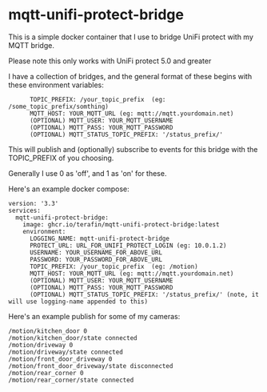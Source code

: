 # mqtt-unifi-protect-bridge

This is a simple docker container that I use to bridge UniFi protect with my MQTT bridge.

Please note this only works with UniFi protect 5.0 and greater

I have a collection of bridges, and the general format of these begins with these environment variables:

```
      TOPIC_PREFIX: /your_topic_prefix  (eg: /some_topic_prefix/somthing)
      MQTT_HOST: YOUR_MQTT_URL (eg: mqtt://mqtt.yourdomain.net)
      (OPTIONAL) MQTT_USER: YOUR_MQTT_USERNAME
      (OPTIONAL) MQTT_PASS: YOUR_MQTT_PASSWORD
      (OPTIONAL) MQTT_STATUS_TOPIC_PREFIX: '/status_prefix/'
```

This will publish and (optionally) subscribe to events for this bridge with the TOPIC_PREFIX of you choosing.

Generally I use 0 as 'off', and 1 as 'on' for these.

Here's an example docker compose:

```docker
version: '3.3'
services:
  mqtt-unifi-protect-bridge:
    image: ghcr.io/terafin/mqtt-unifi-protect-bridge:latest
    environment:
      LOGGING_NAME: mqtt-unifi-protect-bridge
      PROTECT_URL: URL_FOR_UNIFI_PROTECT_LOGIN (eg: 10.0.1.2)
      USERNAME: YOUR_USERNAME_FOR_ABOVE_URL
      PASSWORD: YOUR_PASSWORD_FOR_ABOVE_URL
      TOPIC_PREFIX: /your_topic_prefix  (eg: /motion)
      MQTT_HOST: YOUR_MQTT_URL (eg: mqtt://mqtt.yourdomain.net)
      (OPTIONAL) MQTT_USER: YOUR_MQTT_USERNAME
      (OPTIONAL) MQTT_PASS: YOUR_MQTT_PASSWORD
      (OPTIONAL) MQTT_STATUS_TOPIC_PREFIX: '/status_prefix/' (note, it will use logging-name appended to this)
```

Here's an example publish for some of my cameras:

```log
/motion/kitchen_door 0
/motion/kitchen_door/state connected
/motion/driveway 0
/motion/driveway/state connected
/motion/front_door_driveway 0
/motion/front_door_driveway/state disconnected
/motion/rear_corner 0
/motion/rear_corner/state connected
```
